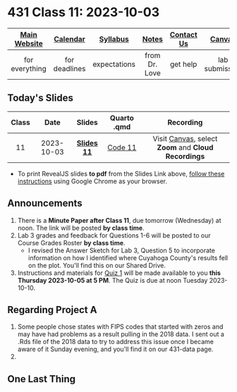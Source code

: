 # 431 Class 11: 2023-10-03

[Main Website](https://thomaselove.github.io/431-2023/) | [Calendar](https://thomaselove.github.io/431-2023/calendar.html) | [Syllabus](https://thomaselove.github.io/431-syllabus-2023/) | [Notes](https://thomaselove.github.io/431-notes/) | [Contact Us](https://thomaselove.github.io/431-2023/contact.html) | [Canvas](https://canvas.case.edu) | [Data and Code](https://github.com/THOMASELOVE/431-data)
:-----------: | :--------------: | :----------: | :---------: | :-------------: | :-----------: | :------------:
for everything | for deadlines | expectations | from Dr. Love | get help | lab submission | for downloads

## Today's Slides

Class | Date | Slides | Quarto .qmd | Recording
:---: | :--------: | :------: | :------: | :-------------:
11 | 2023-10-03 | **[Slides 11](https://thomaselove.github.io/431-slides-2023/class11.html)** | [Code 11](https://thomaselove.github.io/431-slides-2023/class11.qmd) | Visit [Canvas](https://canvas.case.edu/), select **Zoom** and **Cloud Recordings**

- To print RevealJS slides **to pdf** from the Slides Link above, [follow these instructions](https://quarto.org/docs/presentations/revealjs/presenting.html#print-to-pdf) using Google Chrome as your browser.

## Announcements

1. There is a **Minute Paper after Class 11**, due tomorrow (Wednesday) at noon. The link will be posted **by class time**.
2. Lab 3 grades and feedback for Questions 1-6 will be posted to our Course Grades Roster **by class time**.
    - I revised the Answer Sketch for Lab 3, Question 5 to incorporate information on how I identified where Cuyahoga County's results fell on the plot. You'll find this on our Shared Drive.
3. Instructions and materials for [Quiz 1](https://github.com/THOMASELOVE/431-quizzes-2023) will be made available to you **this Thursday 2023-10-05 at 5 PM**. The Quiz is due at noon Tuesday 2023-10-10.

## Regarding Project A

1. Some people chose states with FIPS codes that started with zeros and may have had problems as a result pulling in the 2018 data. I sent out a .Rds file of the 2018 data to try to address this issue once I became aware of it Sunday evening, and you'll find it on our 431-data page.
2. 


## One Last Thing

